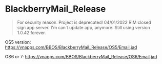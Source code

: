 # BlackberryMail_Release

> For security reason. Project is deprecated!
> 04/01/2022 RIM closed sign app server. I'm can't update app, anymore. Still using version 1.0.42 forever.
 
OS5 version:
https://vnapps.com/BBOS/BlackberryMail_Release/OS5/Email.jad

OS6 or 7:
https://vnapps.com/BBOS/BlackberryMail_Release/OS6/Email.jad
